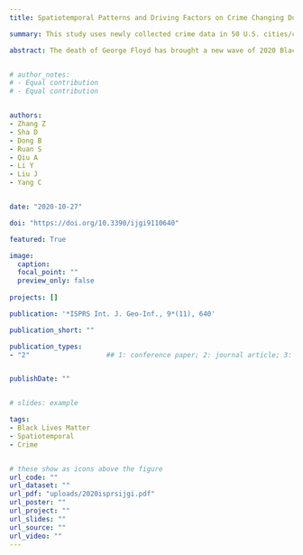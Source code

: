 ```yaml
---
title: Spatiotemporal Patterns and Driving Factors on Crime Changing During Black Lives Matter Protests

summary: This study uses newly collected crime data in 50 U.S. cities/counties to explore the spatiotemporal crime changes under BLM protests and to estimate the driving factors of burglary induced by the BLM protest.

abstract: The death of George Floyd has brought a new wave of 2020 Black Lives Matter (BLM) protests into U.S. cities. Protests happened in a few cities accompanied by reports of violence over the first few days. The protests appear to be related to rising crime. This study uses newly collected crime data in 50 U.S. cities/counties to explore the spatiotemporal crime changes under BLM protests and to estimate the driving factors of burglary induced by the BLM protest. Four spatial and statistic models were used, including the Average Nearest Neighbor (ANN), Hotspot Analysis, Least Absolute Shrinkage, and Selection Operator (LASSO), and Binary Logistic Regression. The results show that (1) crime, especially burglary, has risen sharply in a few cities/counties, yet heterogeneity exists across cities/counties; (2) the volume and spatial distribution of certain crime types changed under BLM protest, the activity of burglary clustered in certain regions during protests period; (3) education, race, demographic, and crime rate in 2019 are related with burglary changes during BLM protests. The findings from this study can provide valuable information for ensuring the capabilities of the police and governmental agencies to deal with the evolving crisis.


# author_notes:
# - Equal contribution
# - Equal contribution


authors:
- Zhang Z
- Sha D
- Dong B
- Ruan S
- Qiu A
- Li Y
- Liu J
- Yang C


date: "2020-10-27"

doi: "https://doi.org/10.3390/ijgi9110640"

featured: True

image:
  caption: 
  focal_point: ""
  preview_only: false
  
projects: []

publication: '*ISPRS Int. J. Geo-Inf., 9*(11), 640'

publication_short: ""

publication_types:
- "2"                   ## 1: conference paper; 2: journal article; 3: preprint; 4: reprot ... 


publishDate: ""


# slides: example

tags:
- Black Lives Matter
- Spatiotemporal 
- Crime


# these show as icons above the figure
url_code: ""
url_dataset: ""
url_pdf: "uploads/2020isprsijgi.pdf"
url_poster: ""
url_project: ""
url_slides: ""
url_source: ""
url_video: ""
---
```

